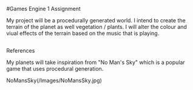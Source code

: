 #Games Engine 1 Assignment

My project will be a procedurally generated world. I intend to create the terrain of the planet as well vegetation / plants.
I will alter the colour and viual effects of the terrain based on the music that is playing.

##
References

My planets will take inspiration from "No Man's Sky" which is a popular game that uses procedural generation.

NoMansSky(/Images/NoMansSky.jpg)
